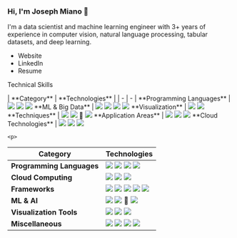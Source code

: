 ### Hi, I'm Joseph Miano 👋

I'm a data scientist and machine learning engineer with 3+ years of experience in computer vision, natural language processing, tabular datasets, and deep learning.
- Website
- LinkedIn
- Resume

Technical Skills
<p>
| **Category** | **Technologies** |
| - | - |
**Programming Languages** | <img src='https://img.shields.io/static/v1?label=&message=Python&color=3776AB&logo=Python&logoColor=white'> <img src='https://img.shields.io/static/v1?label=&message=SQL&color=4479A1&logo=MySQL&logoColor=white'> <img src='https://img.shields.io/static/v1?label=&message=Java&color=f89820&logo=java&logoColor=white'>
**ML & Big Data** | <img src='https://img.shields.io/static/v1?label=&message=PyTorch&color=EE4C2C&logo=pytorch&logoColor=white'> <img src='https://img.shields.io/static/v1?label=&message=PySpark&color=E25A1C&logo=apachespark&logoColor=white'> <img src='https://img.shields.io/static/v1?label=&message=scikit-learn&color=F7931E&logo=scikitlearn&logoColor=white'> <img src='https://img.shields.io/static/v1?label=&message=Dask&color=FDA061&logo=Dask&logoColor=white'>
**Visualization** | <img src='https://img.shields.io/static/v1?label=&message=Plotly&color=3F4F75&logo=plotly&logoColor=a4a4bb'> <img src='https://img.shields.io/static/v1?label=&message=Tableau&color=E97627&logo=Tableau&logoColor=white'>
**Techniques** | <img src='https://img.shields.io/static/v1?label=&message=scikit-learn&color=F7931E&logo=scikitlearn&logoColor=white'> <img src='https://img.shields.io/static/v1?label=&message=PyTorch&color=EE4C2C&logo=pytorch&logoColor=white'> 🤗 <img src='https://img.shields.io/static/v1?label=&message=Hugging%20Face&color=FFC83D&logo=huggingface&logoColor=white'>
**Application Areas** | <img src='https://img.shields.io/static/v1?label=&message=Tableau&color=60688D&logo=Tableau&logoColor=white'> <img src='https://img.shields.io/static/v1?label=&message=Plotly&color=404f76&logo=plotly&logoColor=a4a4bb'> <img src='https://img.shields.io/static/v1?label=&message=Power%20BI&color=F2C811&logo=powerbi&logoColor=gray'>      
**Cloud Technologies** | <img src='https://img.shields.io/static/v1?label=&message=Azure&color=0078D4&logo=microsoft-azure&logoColor=white'> <img src='https://img.shields.io/static/v1?label=&message=GCP&color=4285F4&logo=google-cloud&logoColor=white'> <img src='https://img.shields.io/static/v1?label=&message=AWS&color=FF9900&logo=amazonaws&logoColor=white'>
</p>

    <p>

| **Category** | **Technologies** |
| - | - |
**Programming Languages** | <img src='https://img.shields.io/static/v1?label=&message=Python&color=3C78A9&logo=python&logoColor=white'> <img src='https://img.shields.io/static/v1?label=&message=R&color=276DC2&logo=r&logoColor=white'> <img src='https://img.shields.io/static/v1?label=&message=C%2B%2B&color=00599C&logo=c%2B%2B&logoColor=white'> <img src='https://img.shields.io/static/v1?label=&message=Java&color=f89820&logo=java&logoColor=white'>
**Cloud Computing** | <img src='https://img.shields.io/static/v1?label=&message=AWS&color=FF9900&logo=amazonaws&logoColor=white'> <img src='https://img.shields.io/static/v1?label=&message=GCP&color=4285F4&logo=google-cloud&logoColor=white'> <img src='https://img.shields.io/static/v1?label=&message=Heroku&color=430098&logo=heroku&logoColor=white'>
**Frameworks** | <img src='https://img.shields.io/static/v1?label=&message=Conda&color=44A833&logo=anaconda&logoColor=white'> <img src='https://img.shields.io/static/v1?label=&message=PySpark&color=E25A1C&logo=apachespark&logoColor=white'> <img src='https://img.shields.io/static/v1?label=&message=Selenium&color=43B02A&logo=Selenium&logoColor=white'> <img src='https://img.shields.io/static/v1?label=&message=Open%20CV&color=5C3EE8&logo=opencv&logoColor=white'> <img src='https://img.shields.io/static/v1?label=&message=Flask&color=000000&logo=flask&logoColor=white'>
**ML & AI** | <img src='https://img.shields.io/static/v1?label=&message=scikit-learn&color=F7931E&logo=scikitlearn&logoColor=white'> <img src='https://img.shields.io/static/v1?label=&message=PyTorch&color=EE4C2C&logo=pytorch&logoColor=white'> 🤗 <img src='https://img.shields.io/static/v1?label=&message=Hugging%20Face&color=FFC83D&logo=huggingface&logoColor=white'>
**Visualization Tools** | <img src='https://img.shields.io/static/v1?label=&message=Tableau&color=60688D&logo=Tableau&logoColor=white'> <img src='https://img.shields.io/static/v1?label=&message=Plotly&color=404f76&logo=plotly&logoColor=a4a4bb'> <img src='https://img.shields.io/static/v1?label=&message=Power%20BI&color=F2C811&logo=powerbi&logoColor=gray'>      
**Miscellaneous** | <img src='https://img.shields.io/static/v1?label=&message=SQL&color=004F9F&logo=postgresql&logoColor=white'> <img src='https://img.shields.io/static/v1?label=&message=Git&color=F05032&logo=git&logoColor=white'> <img src='https://img.shields.io/static/v1?label=&message=VIM&color=019733&logo=vim&logoColor=white'> <img src='https://img.shields.io/static/v1?label=&message=LaTeX&color=008080&logo=LaTeX&logoColor=white'>
  </p>


<!--
**jmiano/jmiano** is a ✨ _special_ ✨ repository because its `README.md` (this file) appears on your GitHub profile.

Here are some ideas to get you started:

- 🔭 I’m currently working on ...
- 🌱 I’m currently learning ...
- 👯 I’m looking to collaborate on ...
- 🤔 I’m looking for help with ...
- 💬 Ask me about ...
- 📫 How to reach me: ...
- 😄 Pronouns: ...
- ⚡ Fun fact: ...
-->
